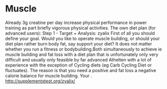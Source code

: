 # Muscle
Already 3g creatine per day increase physical performance in power training as part briefly vigorous physical activities. The own diet plan (for advanced users): Step 1 - Target + Analysis: zyalix First of all you should define your goal. Would you like to operate muscle building, or should your diet plan rather burn body fat, say support your diet? It does not matter whether you run a fitness or bodybuilding.Both simultaneously to achieve ie muscle building and fat loss with a diet plan that is unfortunately only very difficult and usually only feasible by far advanced Athelten with a lot of experience with the exception of Cycling diets (eg Carb Cycling Diet or fluctuates). The reason is that you need a positive and fat loss a negative calorie balance for muscle building. Your . http://supplementstest.org/zyalix/
